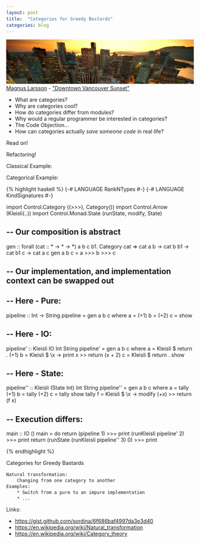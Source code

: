 ```yaml
---
layout: post
title:  "Categories for Greedy Bastards"
categories: blog
---
```


<p class="attribution">
	<img src="/images/categories-greedy-bastards/sunset.png" class="image fit" />
	<a href="https://www.flickr.com/photos/magnusl3d/">Magnus Larsson</a> -
	<a href="https://www.flickr.com/photos/magnusl3d/6044910841/in/photolist-dmqo1k-3YZgPn-adaKoH-cJaJt7-dxUvSk-dDwcqL-b5jvN6-gtu2M-8CijDG-8CijF5-9GKKWa-9aq6sY-5VE1v5-pgqYaf-6b3H9z-53CH1r-9aq6y1-9aq6vj-8ZXg6f-E9454-9amXga-9amXiz-9amXsZ-9aq6Ju-9amXcP-oMbPWZ-bWWwyo-ddafLx-a9ucd3-byAttU-dqoz7g-dsh314-7nHEhW-cYZaF1-cKGyL5-55S2Ty-pK93nD-nBwAz3-donk6s-dBvmeN-dhmDET-9amXq2-j5NXvx-bDUaHS-62aNkd-626z8v-9L46aG-dz6GRX-nuQFRn-626z9n">"Downtown Vancouver Sunset"</a>
</p>

* What are categories?
* Why are categories cool?
* How do categories differ from modules?
* Why would a regular programmer be interested in categories?
* The Code Objection...
* How can categories actually _save someone code_ in real life?

Read on!

<!--more-->

Refactoring!

Classical Example:

Categorical Example:

{% highlight haskell %}
{-# LANGUAGE RankNTypes #-}
{-# LANGUAGE KindSignatures #-}

import Control.Category    ((>>>), Category())
import Control.Arrow       (Kleisli(..))
import Control.Monad.State (runState, modify, State)

-- Our composition is abstract
--
gen :: forall (cat :: * -> * -> *) a b c b1.
       Category cat =>
       cat a b -> cat b b1 -> cat b1 c -> cat a c
gen a b c = a >>> b >>> c

-- Our implementation, and implementation context can be swapped out
--
-- Here - Pure:
--
pipeline :: Int -> String
pipeline = gen a b c
  where
  a = (+1)
  b = (+2)
  c = show

-- Here - IO:
--
pipeline' :: Kleisli IO Int String
pipeline' = gen a b c
  where
  a = Kleisli $ return . (+1)
  b = Kleisli $ \x -> print x >> return (x + 2)
  c = Kleisli $ return . show

-- Here - State:
--
pipeline'' :: Kleisli (State Int) Int String
pipeline'' = gen a b c
  where
  a = tally (+1)
  b = tally (+2)
  c = tally show
  tally f = Kleisli $ \x -> modify (+x) >> return (f x)

-- Execution differs:
--
main :: IO ()
main = do
  return     (pipeline   1)                         >>= print
  (runKleisli pipeline'  2)                         >>= print
  return     (runState (runKleisli pipeline'' 3) 0) >>= print


{% endhighlight %}


Categories for Greedy Bastards

	Natural transformation:
		Changing from one category to another
	Examples:
		* Switch from a pure to an impure implementation
		* ...

<!--more-->

Links:

* <https://gist.github.com/sordina/6f686baf4997da3e3d40>
* <https://en.wikipedia.org/wiki/Natural_transformation>
* <https://en.wikipedia.org/wiki/Category_theory>
